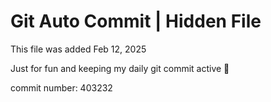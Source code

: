 # Git Auto Commit | Hidden File

This file was added Feb 12, 2025

Just for fun and keeping my daily git commit active 🤪

commit number: 403232
